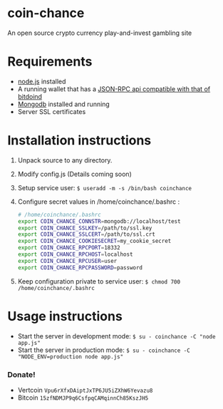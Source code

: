 coin-chance
===========

An open source crypto currency play-and-invest gambling site

Requirements
===========

* [node.js](http://nodejs.org/) installed
* A running wallet that has a [JSON-RPC api compatible with that of bitdoind](https://en.bitcoin.it/wiki/Original_Bitcoin_client/API_calls_list)
* [Mongodb](https://www.mongodb.org/) installed and running
* Server SSL certificates

Installation instructions
===========

1. Unpack source to any directory.
2. Modify config.js (Details coming soon)
3. Setup service user: `$ useradd -m -s /bin/bash coinchance`
4. Configure secret values in /home/coinchance/.bashrc : 

    ```bash 
    # /home/coinchance/.bashrc 
    export COIN_CHANCE_CONNSTR=mongodb://localhost/test 
    export COIN_CHANCE_SSLKEY=/path/to/ssl.key  
    export COIN_CHANCE_SSLCERT=/path/to/ssl.crt 
    export COIN_CHANCE_COOKIESECRET=my_cookie_secret 
    export COIN_CHANCE_RPCPORT=18332 
    export COIN_CHANCE_RPCHOST=localhost 
    export COIN_CHANCE_RPCUSER=user 
    export COIN_CHANCE_RPCPASSWORD=password
    ```
5. Keep configuration private to service user: `$ chmod 700 /home/coinchance/.bashrc`

Usage instructions
============

* Start the server in development mode: `$ su - coinchance -C "node app.js"`
* Start the server in production mode: `$ su - coinchance -C "NODE_ENV=production node app.js"`

### Donate!
- Vertcoin `Vpu6rXfxDAiptJxTP6JU5iZXhW6Yevazu8`
- Bitcoin `15zfNDMJP9q6CsfpqCAMqinnCh85KszJH5`

